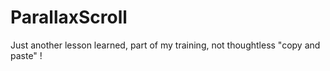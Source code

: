 # ParallaxScroll

Just another lesson learned, part of my training, not thoughtless "copy and paste" !
